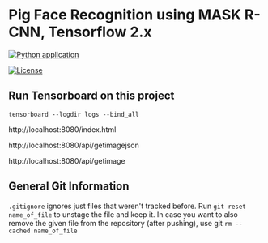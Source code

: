 # Pig Face Recognition using MASK R-CNN, Tensorflow 2.x

[![Python application](https://github.com/hurschler/pig-face-recognition/actions/workflows/python-app.yml/badge.svg)](https://github.com/hurschler/pig-face-recognition/actions/workflows/python-app.yml)

[![License](https://img.shields.io/badge/License-Apache%202.0-blue.svg)](https://opensource.org/licenses/Apache-2.0)


## Run Tensorboard on this project
`tensorboard --logdir logs --bind_all`

http://localhost:8080/index.html

http://localhost:8080/api/getimagejson

http://localhost:8080/api/getimage


## General Git Information
`.gitignore` ignores just files that weren't tracked before.
Run `git reset name_of_file` to unstage the file and keep it.
In case you want to also remove the given file from the repository (after pushing), use git `rm --cached name_of_file`



